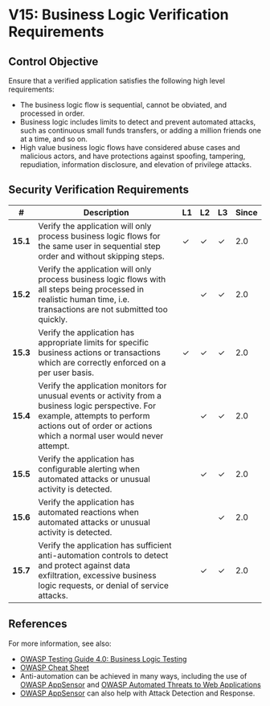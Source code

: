 # V15: Business Logic Verification Requirements

## Control Objective

Ensure that a verified application satisfies the following high level requirements:

* The business logic flow is sequential, cannot be obviated, and processed in order.
* Business logic includes limits to detect and prevent automated attacks, such as continuous small funds transfers, or adding a million friends one at a time, and so on.
* High value business logic flows have considered abuse cases and malicious actors, and have protections against spoofing, tampering, repudiation, information disclosure, and elevation of privilege attacks.

## Security Verification Requirements

| # | Description | L1 | L2 | L3 | Since |
| --- | --- | --- | --- | -- | -- |
| **15.1** | Verify the application will only process business logic flows for the same user in sequential step order and without skipping steps.  | ✓ | ✓ | ✓ | 2.0 |
| **15.2** | Verify the application will only process business logic flows with all steps being processed in realistic human time, i.e. transactions are not submitted too quickly.  |  | ✓ | ✓ | 2.0 |
| **15.3** | Verify the application has appropriate limits for specific business actions or transactions which are correctly enforced on a per user basis. | ✓ | ✓ | ✓ | 2.0 |
| **15.4** | Verify the application monitors for unusual events or activity from a business logic perspective. For example, attempts to perform actions out of order or actions which a normal user would never attempt. |  | ✓ | ✓ | 2.0 |
| **15.5** | Verify the application has configurable alerting when automated attacks or unusual activity is detected. |  | ✓ | ✓ | 2.0 |
| **15.6** | Verify the application has automated reactions when automated attacks or unusual activity is detected. |  |  | ✓ | 2.0 | 
| **15.7** | Verify the application has sufficient anti-automation controls to detect and protect against data exfiltration, excessive business logic requests, or denial of service attacks. |  | ✓ | ✓ | 2.0 |

## References

For more information, see also:

* [OWASP Testing Guide 4.0: Business Logic Testing ](https://www.owasp.org/index.php/Testing_for_business_logic)
* [OWASP Cheat Sheet](https://www.owasp.org/index.php/Business_Logic_Security_Cheat_Sheet)
* Anti-automation can be achieved in many ways, including the use of [OWASP AppSensor](https://www.owasp.org/index.php/OWASP_AppSensor_Project) and [OWASP Automated Threats to Web Applications](https://www.owasp.org/index.php/OWASP_Automated_Threats_to_Web_Applications)
* [OWASP AppSensor](https://www.owasp.org/index.php/OWASP_AppSensor_Project) can also help with Attack Detection and Response.
